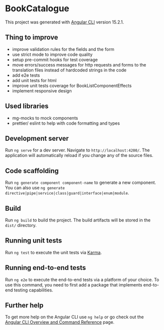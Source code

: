 # BookCatalogue

This project was generated with [Angular CLI](https://github.com/angular/angular-cli) version 15.2.1.

## Thing to improve

- improve validation rules for the fields and the form
- use strict mode to improve code quality
- setup pre-commit hooks for test coverage
- move errors/success messages for http requests and forms to the translation files instead of hardcoded strings in the code
- add e2e tests
- add unit tests for html
- improve unit tests coverage for BookListComponentEffects
- implement responsive design

## Used libraries

- mg-mocks to mock components
- prettier/ eslint to help with code formatting and types

## Development server

Run `ng serve` for a dev server. Navigate to `http://localhost:4200/`. The application will automatically reload if you change any of the source files.

## Code scaffolding

Run `ng generate component component-name` to generate a new component. You can also use `ng generate directive|pipe|service|class|guard|interface|enum|module`.

## Build

Run `ng build` to build the project. The build artifacts will be stored in the `dist/` directory.

## Running unit tests

Run `ng test` to execute the unit tests via [Karma](https://karma-runner.github.io).

## Running end-to-end tests

Run `ng e2e` to execute the end-to-end tests via a platform of your choice. To use this command, you need to first add a package that implements end-to-end testing capabilities.

## Further help

To get more help on the Angular CLI use `ng help` or go check out the [Angular CLI Overview and Command Reference](https://angular.io/cli) page.
